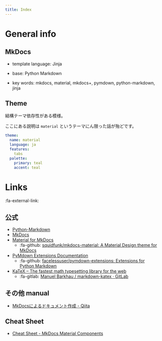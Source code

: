 ```yaml
---
title: Index
---
```


# General info

## MkDocs

- template language: Jinja
- base: Python Markdown

- key words: mkdocs, material, mkdocs+, pymdown, python-markdown, jinja




## Theme

結構テーマ依存性がある模様。

ここにある説明は `material` というテーマにん限った話が殆どです。

```yaml
theme:
  name: material
  language: ja
  features:
    tabs
  palette:
    primary: teal
    accent: teal
```


# Links

:fa-external-link: 

## 公式
- [Python-Markdown](https://python-markdown.github.io)
- [MkDocs](https://www.mkdocs.org)
- [Material for MkDocs](https://squidfunk.github.io/mkdocs-material/)
  - :fa-github: [squidfunk/mkdocs-material: A Material Design theme for MkDocs](https://github.com/squidfunk/mkdocs-material)
- [PyMdown Extensions Documentation](https://facelessuser.github.io/pymdown-extensions/)
  - :fa-github: [facelessuser/pymdown-extensions: Extensions for Python Markdown](https://github.com/facelessuser/pymdown-extensions/)
- [KaTeX – The fastest math typesetting library for the web](https://katex.org)
  - :fa-gitlab: [Manuel Barkhau / markdown-katex · GitLab](https://gitlab.com/mbarkhau/markdown-katex)

## その他 manual

- [MkDocsによるドキュメント作成 - Qiita](https://qiita.com/mebiusbox2/items/a61d42878266af969e3c#-smartsymbols)


## Cheat Sheet

- [Cheat Sheet - MkDocs Material Components](https://yakworks.github.io/mkdocs-material-components/cheat-sheet/)